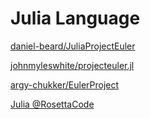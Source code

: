 # Julia Language

[daniel-beard/JuliaProjectEuler](https://github.com/daniel-beard/JuliaProjectEuler)

[johnmyleswhite/projecteuler.jl](https://github.com/johnmyleswhite/projecteuler.jl)

[argy-chukker/EulerProject](https://github.com/argy-chukker/EulerProject)

[Julia @RosettaCode](https://rosettacode.org/wiki/Category:Julia)
